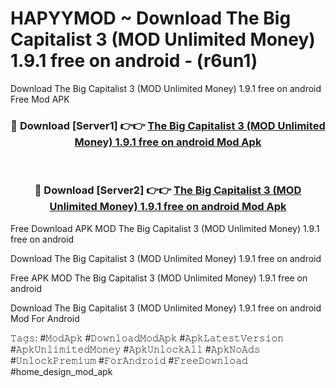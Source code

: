 # HAPYYMOD ~ Download The Big Capitalist 3 (MOD Unlimited Money) 1.9.1 free on android - (r6un1)
Download The Big Capitalist 3 (MOD Unlimited Money) 1.9.1 free on android Free Mod APK

<div align="center">
<h3>🔴 Download [Server1] 👉👉 <a href="https://apk-comot.site?title=The_Big_Capitalist_3_(MOD_Unlimited_Money)_1.9.1_free_on_android">The Big Capitalist 3 (MOD Unlimited Money) 1.9.1 free on android Mod Apk</a></h3><br>

<h3>🔴 Download [Server2] 👉👉 <a href="https://apk-comot.site?title=The_Big_Capitalist_3_(MOD_Unlimited_Money)_1.9.1_free_on_android">The Big Capitalist 3 (MOD Unlimited Money) 1.9.1 free on android Mod Apk</a></h3>
</div>


Free Download APK MOD The Big Capitalist 3 (MOD Unlimited Money) 1.9.1 free on android

Download The Big Capitalist 3 (MOD Unlimited Money) 1.9.1 free on android 

Free APK MOD The Big Capitalist 3 (MOD Unlimited Money) 1.9.1 free on android 

Download The Big Capitalist 3 (MOD Unlimited Money) 1.9.1 free on android Mod For Android

𝚃𝚊𝚐𝚜: #𝙼𝚘𝚍𝙰𝚙𝚔 #𝙳𝚘𝚠𝚗𝚕𝚘𝚊𝚍𝙼𝚘𝚍𝙰𝚙𝚔 #𝙰𝚙𝚔𝙻𝚊𝚝𝚎𝚜𝚝𝚅𝚎𝚛𝚜𝚒𝚘𝚗 #𝙰𝚙𝚔𝚄𝚗𝚕𝚒𝚖𝚒𝚝𝚎𝚍𝙼𝚘𝚗𝚎𝚢 #𝙰𝚙𝚔𝚄𝚗𝚕𝚘𝚌𝚔𝙰𝚕𝚕 #𝙰𝚙𝚔𝙽𝚘𝙰𝚍𝚜 #𝚄𝚗𝚕𝚘𝚌𝚔𝙿𝚛𝚎𝚖𝚒𝚞𝚖 #𝙵𝚘𝚛𝙰𝚗𝚍𝚛𝚘𝚒𝚍 #𝙵𝚛𝚎𝚎𝙳𝚘𝚠𝚗𝚕𝚘𝚊𝚍 #home_design_mod_apk
